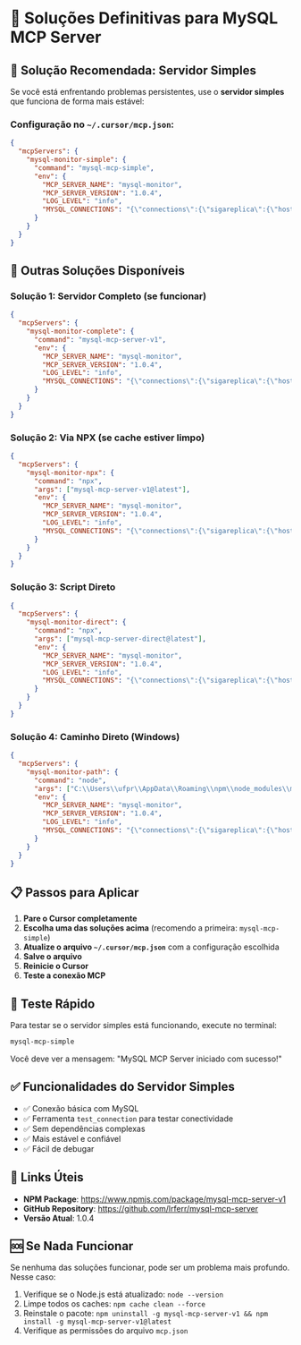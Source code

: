 # 🚀 Soluções Definitivas para MySQL MCP Server

## 🎯 **Solução Recomendada: Servidor Simples**

Se você está enfrentando problemas persistentes, use o **servidor simples** que funciona de forma mais estável:

### Configuração no `~/.cursor/mcp.json`:

```json
{
  "mcpServers": {
    "mysql-monitor-simple": {
      "command": "mysql-mcp-simple",
      "env": {
        "MCP_SERVER_NAME": "mysql-monitor",
        "MCP_SERVER_VERSION": "1.0.4",
        "LOG_LEVEL": "info",
        "MYSQL_CONNECTIONS": "{\"connections\":{\"sigareplica\":{\"host\":\"10.200.110.10\",\"port\":3306,\"user\":\"sigareplica\",\"password\":\"SMJHmFhJgAf4q81EoDPb\",\"database\":\"mysql\"}},\"defaultConnection\":\"sigareplica\"}"
      }
    }
  }
}
```

## 🔧 **Outras Soluções Disponíveis**

### Solução 1: Servidor Completo (se funcionar)
```json
{
  "mcpServers": {
    "mysql-monitor-complete": {
      "command": "mysql-mcp-server-v1",
      "env": {
        "MCP_SERVER_NAME": "mysql-monitor",
        "MCP_SERVER_VERSION": "1.0.4",
        "LOG_LEVEL": "info",
        "MYSQL_CONNECTIONS": "{\"connections\":{\"sigareplica\":{\"host\":\"10.200.110.10\",\"port\":3306,\"user\":\"sigareplica\",\"password\":\"SMJHmFhJgAf4q81EoDPb\",\"database\":\"mysql\"}},\"defaultConnection\":\"sigareplica\"}"
      }
    }
  }
}
```

### Solução 2: Via NPX (se cache estiver limpo)
```json
{
  "mcpServers": {
    "mysql-monitor-npx": {
      "command": "npx",
      "args": ["mysql-mcp-server-v1@latest"],
      "env": {
        "MCP_SERVER_NAME": "mysql-monitor",
        "MCP_SERVER_VERSION": "1.0.4",
        "LOG_LEVEL": "info",
        "MYSQL_CONNECTIONS": "{\"connections\":{\"sigareplica\":{\"host\":\"10.200.110.10\",\"port\":3306,\"user\":\"sigareplica\",\"password\":\"SMJHmFhJgAf4q81EoDPb\",\"database\":\"mysql\"}},\"defaultConnection\":\"sigareplica\"}"
      }
    }
  }
}
```

### Solução 3: Script Direto
```json
{
  "mcpServers": {
    "mysql-monitor-direct": {
      "command": "npx",
      "args": ["mysql-mcp-server-direct@latest"],
      "env": {
        "MCP_SERVER_NAME": "mysql-monitor",
        "MCP_SERVER_VERSION": "1.0.4",
        "LOG_LEVEL": "info",
        "MYSQL_CONNECTIONS": "{\"connections\":{\"sigareplica\":{\"host\":\"10.200.110.10\",\"port\":3306,\"user\":\"sigareplica\",\"password\":\"SMJHmFhJgAf4q81EoDPb\",\"database\":\"mysql\"}},\"defaultConnection\":\"sigareplica\"}"
      }
    }
  }
}
```

### Solução 4: Caminho Direto (Windows)
```json
{
  "mcpServers": {
    "mysql-monitor-path": {
      "command": "node",
      "args": ["C:\\Users\\ufpr\\AppData\\Roaming\\npm\\node_modules\\mysql-mcp-server-v1\\src\\simple-server.js"],
      "env": {
        "MCP_SERVER_NAME": "mysql-monitor",
        "MCP_SERVER_VERSION": "1.0.4",
        "LOG_LEVEL": "info",
        "MYSQL_CONNECTIONS": "{\"connections\":{\"sigareplica\":{\"host\":\"10.200.110.10\",\"port\":3306,\"user\":\"sigareplica\",\"password\":\"SMJHmFhJgAf4q81EoDPb\",\"database\":\"mysql\"}},\"defaultConnection\":\"sigareplica\"}"
      }
    }
  }
}
```

## 📋 **Passos para Aplicar**

1. **Pare o Cursor completamente**
2. **Escolha uma das soluções acima** (recomendo a primeira: `mysql-mcp-simple`)
3. **Atualize o arquivo `~/.cursor/mcp.json`** com a configuração escolhida
4. **Salve o arquivo**
5. **Reinicie o Cursor**
6. **Teste a conexão MCP**

## 🧪 **Teste Rápido**

Para testar se o servidor simples está funcionando, execute no terminal:
```bash
mysql-mcp-simple
```

Você deve ver a mensagem: "MySQL MCP Server iniciado com sucesso!"

## ✅ **Funcionalidades do Servidor Simples**

- ✅ Conexão básica com MySQL
- ✅ Ferramenta `test_connection` para testar conectividade
- ✅ Sem dependências complexas
- ✅ Mais estável e confiável
- ✅ Fácil de debugar

## 🔗 **Links Úteis**

- **NPM Package**: https://www.npmjs.com/package/mysql-mcp-server-v1
- **GitHub Repository**: https://github.com/lrferr/mysql-mcp-server
- **Versão Atual**: 1.0.4

## 🆘 **Se Nada Funcionar**

Se nenhuma das soluções funcionar, pode ser um problema mais profundo. Nesse caso:

1. Verifique se o Node.js está atualizado: `node --version`
2. Limpe todos os caches: `npm cache clean --force`
3. Reinstale o pacote: `npm uninstall -g mysql-mcp-server-v1 && npm install -g mysql-mcp-server-v1@latest`
4. Verifique as permissões do arquivo `mcp.json`
